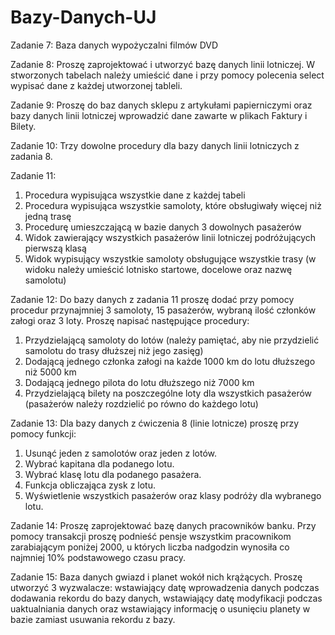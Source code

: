# Bazy-Danych-UJ

Zadanie 7:
Baza danych wypożyczalni filmów DVD

Zadanie 8:
Proszę zaprojektować i utworzyć bazę danych linii lotniczej. W stworzonych tabelach należy umieścić dane i przy pomocy polecenia select wypisać dane z każdej utworzonej tableli.

Zadanie 9:
Proszę do baz danych sklepu z artykułami papierniczymi oraz bazy danych linii lotniczej wprowadzić dane zawarte w plikach Faktury i Bilety. 

Zadanie 10:
Trzy dowolne procedury dla bazy danych linii lotniczych z zadania 8.

Zadanie 11:
  1. Procedura wypisująca wszystkie dane z każdej tabeli
  2. Procedura wypisująca wszystkie samoloty, które obsługiwały więcej niż jedną trasę
  3. Procedurę umieszczającą w bazie danych 3 dowolnych pasażerów
  4. Widok zawierający wszystkich pasażerów linii lotniczej podróżujących pierwszą klasą
  5. Widok wypisujący wszystkie samoloty obsługujące wszystkie trasy (w widoku należy umieścić lotnisko startowe, docelowe oraz nazwę samolotu)
  
Zadanie 12:
Do bazy danych z zadania 11 proszę dodać przy pomocy procedur przynajmniej 3 samoloty, 15 pasażerów, wybraną ilość członków załogi oraz 3 loty.
Proszę napisać następujące procedury:
  1. Przydzielającą samoloty do lotów (należy pamiętać, aby nie przydzielić samolotu do trasy dłuższej niż jego zasięg)
  2. Dodającą jednego członka załogi na każde 1000 km do lotu dłuższego niż 5000 km
  3. Dodającą jednego pilota do lotu dłuższego niż 7000 km
  4. Przydzielającą bilety na poszczególne loty dla wszystkich pasażerów (pasażerów należy rozdzielić po równo do każdego lotu)
  
 Zadanie 13:
 Dla bazy danych z ćwiczenia 8 (linie lotnicze) proszę przy pomocy funkcji:
  1. Usunąć jeden z samolotów oraz jeden z lotów.
  2. Wybrać kapitana dla podanego lotu.
  3. Wybrać klasę lotu dla podanego pasażera.
  4. Funkcja obliczająca zysk z lotu.
  5. Wyświetlenie wszystkich pasażerów oraz klasy podróży dla wybranego lotu.
  
Zadanie 14:
Proszę zaprojektować bazę danych pracowników banku. Przy pomocy transakcji proszę podnieść pensje wszystkim pracownikom zarabiającym poniżej 2000, u których liczba nadgodzin wynosiła co najmniej 10% podstawowego czasu pracy.

Zadanie 15:
Baza danych gwiazd i planet wokół nich krążących. Proszę utworzyć 3 wyzwalacze: wstawiający datę wprowadzenia danych podczas dodawania rekordu do bazy danych, wstawiający datę modyfikacji podczas uaktualniania danych oraz wstawiający informację o usunięciu planety w bazie zamiast usuwania rekordu z bazy.
